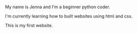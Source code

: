 My name is Jenna and I'm a beginner python coder.

I'm currently learning how to built websites using html and css.

This is my first website.
